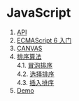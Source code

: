 # JavaScript

1. [API](./api.md#api)    
2. [ECMAScript 6 入门](./ECMAScript6.md#ecmascript6入门)    
3. [CANVAS](./canvas/Canvas.md#canvas)    
4. [排序算法](./sort.md#排序算法)    
 4.1. [冒泡排序](./sort.md#冒泡排序)    
 4.2. [选择排序](./sort.md#选择排序)    
 4.3. [插入排序](./sort.md#插入排序)    
5. [Demo](./Demo.md#Demo)    
